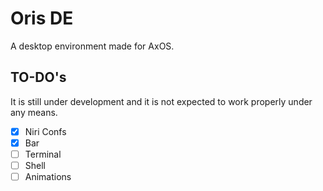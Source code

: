# Oris DE

A desktop environment made for AxOS.

## TO-DO's

It is still under development and it is not expected to work properly under any means.

- [x] Niri Confs
- [x] Bar
- [ ] Terminal
- [ ] Shell
- [ ] Animations
